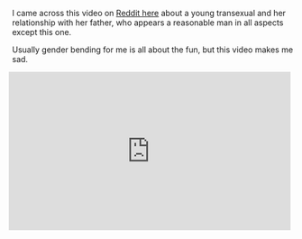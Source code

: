 I came across this video on [Reddit here](http://www.reddit.com/r/transgender/comments/i26yk/my_god_incredibly_heart_breaking_animated_short/) about a young transexual and her relationship with her father, who appears a reasonable man in all aspects except this one.

Usually gender bending for me is all about the fun, but this video makes me sad.

<p><iframe src="http://player.vimeo.com/video/5935188?title=0&amp;byline=0&amp;portrait=0" width="500" height="281" frameborder="0" style="margin: 0 0 0 -6px;"></iframe></p>
